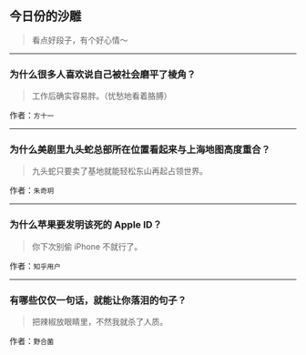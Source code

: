 ## 今日份的沙雕

> 看点好段子，有个好心情～


 
---

### 为什么很多人喜欢说自己被社会磨平了棱角？

> 工作后确实容易胖。（忧愁地看着胳膊）


作者：`方十一`

---

### 为什么美剧里九头蛇总部所在位置看起来与上海地图高度重合？

> 九头蛇只要卖了基地就能轻松东山再起占领世界。


作者：`朱奇玥`

---

### 为什么苹果要发明该死的 Apple ID？

> 你下次别偷 iPhone 不就行了。


作者：`知乎用户`

---

### 有哪些仅仅一句话，就能让你落泪的句子？

> 把辣椒放眼睛里，不然我就杀了人质。


作者：`野合菌`